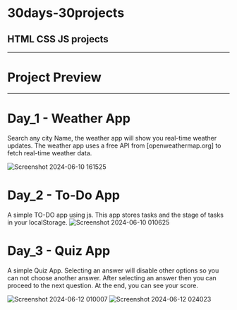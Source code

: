 # 30days-30projects
HTML CSS JS projects
---------------------------------------------------------------
---------------------------------------------------------------
# Project Preview 
----------------------
# Day_1 - Weather App
Search any city Name,  the weather app will show you real-time weather updates.
The weather app uses a free API from [openweathermap.org] to fetch real-time weather data.

![Screenshot 2024-06-10 161525](https://github.com/Ajmain-Fayek/30days-30projects/assets/87541756/cfabf33c-81fd-410d-a736-da1ffe10fe54)


# Day_2 - To-Do App
A simple TO-DO app using js. This app stores tasks and the stage of tasks in your localStorage.
![Screenshot 2024-06-10 010625](https://github.com/Ajmain-Fayek/30days-30projects/assets/87541756/752c58c6-c191-463d-ad05-fd32a8ec4387)

# Day_3 - Quiz App
A simple Quiz App. Selecting an answer will disable other options so you can not choose another answer. After selecting an answer then you can proceed to the next question. At the end, you can see your score.

![Screenshot 2024-06-12 010007](https://github.com/Ajmain-Fayek/30days-30projects/assets/87541756/5f1d3f3e-bb87-4581-acee-7cb1d2d2384a)
![Screenshot 2024-06-12 024023](https://github.com/Ajmain-Fayek/30days-30projects/assets/87541756/14807455-e101-4261-99c8-568205b7071f)
